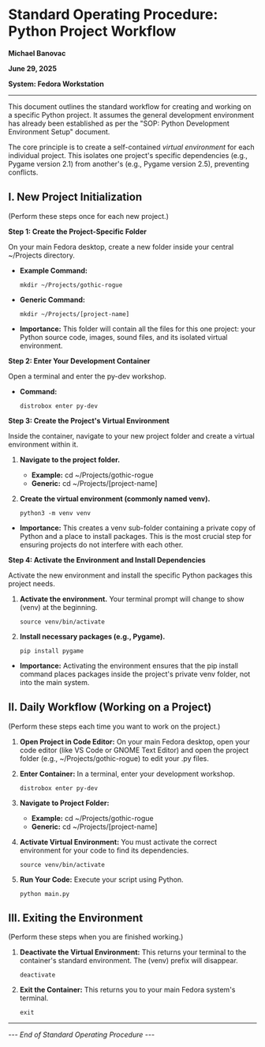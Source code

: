 # Standard Operating Procedure: Python Project Workflow

**Michael Banovac**

**June 29, 2025**

**System: Fedora Workstation**

---

This document outlines the standard workflow for creating and working on a specific Python project. It assumes the general development environment has already been established as per the "SOP: Python Development Environment Setup" document.

The core principle is to create a self-contained *virtual environment* for each individual project. This isolates one project's specific dependencies (e.g., Pygame version 2.1) from another's (e.g., Pygame version 2.5), preventing conflicts.

## I. New Project Initialization

(Perform these steps once for each new project.)

**Step 1: Create the Project-Specific Folder**

On your main Fedora desktop, create a new folder inside your central ~/Projects directory.

- **Example Command:**
  ```
  mkdir ~/Projects/gothic-rogue
  ```

- **Generic Command:**
  ```
  mkdir ~/Projects/[project-name]
  ```

- **Importance:** This folder will contain all the files for this one project: your Python source code, images, sound files, and its isolated virtual environment.

**Step 2: Enter Your Development Container**

Open a terminal and enter the py-dev workshop.

- **Command:**
  ```
  distrobox enter py-dev
  ```

**Step 3: Create the Project's Virtual Environment**

Inside the container, navigate to your new project folder and create a virtual environment within it.

1. **Navigate to the project folder.**
   - **Example:** cd ~/Projects/gothic-rogue
   - **Generic:** cd ~/Projects/[project-name]

2. **Create the virtual environment (commonly named venv).**
   ```
   python3 -m venv venv
   ```

- **Importance:** This creates a venv sub-folder containing a private copy of Python and a place to install packages. This is the most crucial step for ensuring projects do not interfere with each other.

**Step 4: Activate the Environment and Install Dependencies**

Activate the new environment and install the specific Python packages this project needs.

1. **Activate the environment.** Your terminal prompt will change to show (venv) at the beginning.
   ```
   source venv/bin/activate
   ```

2. **Install necessary packages (e.g., Pygame).**
   ```
   pip install pygame
   ```

- **Importance:** Activating the environment ensures that the pip install command places packages inside the project's private venv folder, not into the main system.

## II. Daily Workflow (Working on a Project)

(Perform these steps each time you want to work on the project.)

1. **Open Project in Code Editor:** On your main Fedora desktop, open your code editor (like VS Code or GNOME Text Editor) and open the project folder (e.g., ~/Projects/gothic-rogue) to edit your .py files.

2. **Enter Container:** In a terminal, enter your development workshop.
   ```
   distrobox enter py-dev
   ```

3. **Navigate to Project Folder:**
   - **Example:** cd ~/Projects/gothic-rogue
   - **Generic:** cd ~/Projects/[project-name]

4. **Activate Virtual Environment:** You must activate the correct environment for your code to find its dependencies.
   ```
   source venv/bin/activate
   ```

5. **Run Your Code:** Execute your script using Python.
   ```
   python main.py
   ```

## III. Exiting the Environment

(Perform these steps when you are finished working.)

1. **Deactivate the Virtual Environment:** This returns your terminal to the container's standard environment. The (venv) prefix will disappear.
   ```
   deactivate
   ```

2. **Exit the Container:** This returns you to your main Fedora system's terminal.
   ```
   exit
   ```

---

*--- End of Standard Operating Procedure ---*
